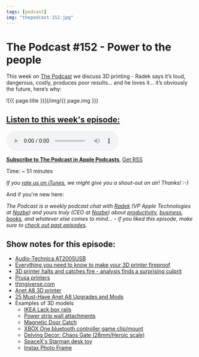 ```yaml
---
tags: [podcast]
img: "thepodcast-152.jpg"
---
```


# The Podcast #152 - Power to the people

This week on [The Podcast][p] we discuss 3D printing - Radek says it’s loud, dangerous, costly, produces poor results... and he loves it... it’s obviously the future, here’s why:

<!--More-->

![{{ page.title }}](/img/{{ page.img }})

## [Listen to this week's episode:][e]

<audio controls>
<source src="https://files.nozbe.com/podcast/152.mp3" type="audio/mpeg">
</audio>

**[Subscribe to The Podcast in Apple Podcasts][i]**, [Get RSS][rss]

Time: ~ 51 minutes

*If you [rate us on iTunes][i], we might give you a shout-out on air! Thanks! :-)*

And if you're new here:

*The Podcast is a weekly podcast chat with [Radek][r] (VP Apple Technologies at [Nozbe][n]) and yours truly (CEO at [Nozbe][n]) about [productivity](/tag/productivity), [business](/tag/business), [books](/tag/books), and whatever else comes to mind... - if you liked this episode, make sure to [check out past episodes](/tag/podcast).*

## Show notes for this episode:

  * [Audio-Technica AT2005USB](https://www.amazon.com/gp/product/B007JX8O0Y)
  * [Everything you need to know to make your 3D printer fireproof](https://www.youtube.com/watch?v=VK_K6fp4BIk)
  * [3D printer halts and catches fire - analysis finds a surprising culprit](https://hackaday.com/2018/03/18/3d-printer-halts-and-catches-fire-analysis-finds-a-surprising-culprit/)
  * [Prusa printers](https://www.prusa3d.com/)
  * [thingiverse.com](https://www.thingiverse.com/)
  * [Anet A8 3D printer](https://www.aliexpress.com/item/2016-Newest-Anet-A8-Large-Printing-Size-Precision-Reprap-Prusa-i3-DIY-3D-Printer-kit-with/32677562213.html)
  * [25 Must-Have Anet A8 Upgrades and Mods](https://all3dp.com/1/anet-a8-upgrades-mods/)
  * Examples of 3D models
    * [IKEA Lack box rails](https://www.thingiverse.com/thing:2952788)
    * [Power strip wall attachments](https://www.thingiverse.com/thing:2952783)
    * [Magnetic Door Catch](https://www.thingiverse.com/thing:2952777)
    * [XBOX One bluetooth controller game clip/mount](https://www.thingiverse.com/thing:1991267)
    * [Delving Decor: Chaos Gate (28mm/Heroic scale)](https://www.thingiverse.com/thing:2471857)
    * [SpaceX's Starman desk toy](https://www.thingiverse.com/thing:2804270)
    * [Instax Photo Frame](https://www.thingiverse.com/thing:344307)

[y]: https://www.youtube.com/channel/UCkWk8xKe3pq_87io7CXBCgQ
[rss]: https://thepodcast.fm/episodes?format=RSS
[e]: https://thepodcast.fm/episodes/152

[p]: https://thepodcast.fm/
[n]: https://nozbe.com/?a=mike
[r]: https://radex.io/
[i]: https://itunes.apple.com/podcast/the-podcast/id1012329770
[o]: https://ipadonly.com

[pm]: http://productivemag.com/